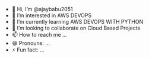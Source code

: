 - 👋 Hi, I’m @ajaybabu2051
- 👀 I’m interested in AWS DEVOPS
- 🌱 I’m currently learning AWS DEVOPS WITH PYTHON
- 💞️ I’m looking to collaborate on Cloud Based Projects
- 📫 How to reach me ...
- 😄 Pronouns: ...
- ⚡ Fun fact: ...

<!---
ajaybabu2051/ajaybabu2051 is a ✨ special ✨ repository because its `README.md` (this file) appears on your GitHub profile.
You can click the Preview link to take a look at your changes.
--->
